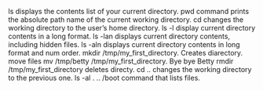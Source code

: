 ls displays the contents list of your current directory.
pwd command prints the absolute path name of the current working directory.
cd changes the working directory to the user’s home directory.
ls -l display current directory contents in a long format.
ls -lan displays current directory contents, including hidden files.
ls -aln displays current directory contents in long format and num order.
mkdir /tmp/my_first_directory. Creates diarectory.
move files mv /tmp/betty /tmp/my_first_directory.
Bye bye Betty
rmdir /tmp/my_first_directory deletes directy.
cd .. changes the working directory to the previous one.
ls -al . .. /boot command that lists files.
